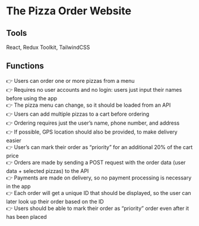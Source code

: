 # The Pizza Order Website

## Tools

React, Redux Toolkit, TailwindCSS

## Functions

👉 Users can order one or more pizzas from a menu  
👉 Requires no user accounts and no login: users just input their names before using the app  
👉 The pizza menu can change, so it should be loaded from an API  
👉 Users can add multiple pizzas to a cart before ordering  
👉 Ordering requires just the user’s name, phone number, and address  
👉 If possible, GPS location should also be provided, to make delivery easier  
👉 User’s can mark their order as “priority” for an additional 20% of the cart price  
👉 Orders are made by sending a POST request with the order data (user data + selected pizzas) to the API  
👉 Payments are made on delivery, so no payment processing is necessary in the app  
👉 Each order will get a unique ID that should be displayed, so the user can later look up their order based on the ID  
👉 Users should be able to mark their order as “priority” order even after it has been placed
